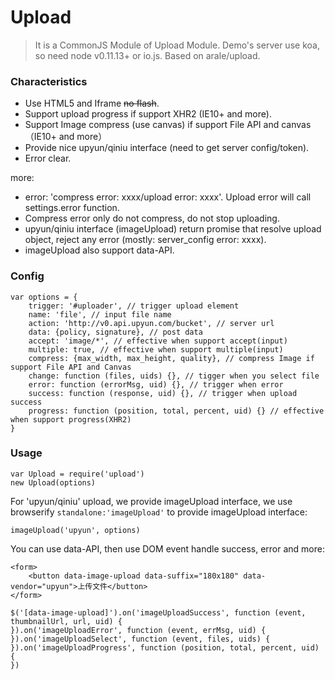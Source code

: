 # Upload
> It is a CommonJS Module of Upload Module.
Demo's server use koa, so need node v0.11.13+ or io.js.
Based on arale/upload.

### Characteristics
* Use HTML5 and Iframe <s>no flash</s>.
* Support upload progress if support XHR2 (IE10+ and more).
* Support Image compress (use canvas) if support File API and canvas（IE10+ and more）
* Provide nice upyun/qiniu interface (need to get server config/token).
* Error clear.

more:
* error: 'compress error: xxxx/upload error: xxxx'. Upload error will call settings.error function.
* Compress error only do not compress, do not stop uploading.
* upyun/qiniu interface (imageUpload) return promise that resolve upload object, reject any error (mostly: server_config error: xxxx).
* imageUpload also support data-API.

### Config
    var options = {
        trigger: '#uploader', // trigger upload element
        name: 'file', // input file name
        action: 'http://v0.api.upyun.com/bucket', // server url
        data: {policy, signature}, // post data
        accept: 'image/*', // effective when support accept(input)
        multiple: true, // effective when support multiple(input)
        compress: {max_width, max_height, quality}, // compress Image if support File API and Canvas
        change: function (files, uids) {}, // tigger when you select file
        error: function (errorMsg, uid) {}, // trigger when error
        success: function (response, uid) {}, // trigger when upload success
        progress: function (position, total, percent, uid) {} // effective when support progress(XHR2)
    }

### Usage
    var Upload = require('upload')
    new Upload(options)
For 'upyun/qiniu' upload, we provide imageUpload interface, we use browserify `standalone:'imageUpload'` to provide imageUpload interface:

    imageUpload('upyun', options)
You can use data-API, then use DOM event handle success, error and more:

    <form>
        <button data-image-upload data-suffix="180x180" data-vendor="upyun">上传文件</button>
    </form>

    $('[data-image-upload]').on('imageUploadSuccess', function (event, thumbnailUrl, url, uid) {
    }).on('imageUploadError', function (event, errMsg, uid) {
    }).on('imageUploadSelect', function (event, files, uids) {
    }).on('imageUploadProgress', function (position, total, percent, uid) {
    })
